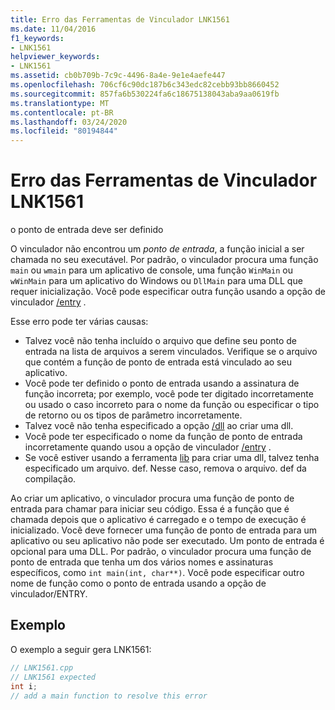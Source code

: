 ```yaml
---
title: Erro das Ferramentas de Vinculador LNK1561
ms.date: 11/04/2016
f1_keywords:
- LNK1561
helpviewer_keywords:
- LNK1561
ms.assetid: cb0b709b-7c9c-4496-8a4e-9e1e4aefe447
ms.openlocfilehash: 706cf6c90dc187b6c343edc82cebb93bb8660452
ms.sourcegitcommit: 857fa6b530224fa6c18675138043aba9aa0619fb
ms.translationtype: MT
ms.contentlocale: pt-BR
ms.lasthandoff: 03/24/2020
ms.locfileid: "80194844"
---
```

# <a name="linker-tools-error-lnk1561"></a>Erro das Ferramentas de Vinculador LNK1561

o ponto de entrada deve ser definido

O vinculador não encontrou um *ponto de entrada*, a função inicial a ser chamada no seu executável. Por padrão, o vinculador procura uma função `main` ou `wmain` para um aplicativo de console, uma função `WinMain` ou `wWinMain` para um aplicativo do Windows ou `DllMain` para uma DLL que requer inicialização. Você pode especificar outra função usando a opção de vinculador [/entry](../../build/reference/entry-entry-point-symbol.md) .

Esse erro pode ter várias causas:
- Talvez você não tenha incluído o arquivo que define seu ponto de entrada na lista de arquivos a serem vinculados. Verifique se o arquivo que contém a função de ponto de entrada está vinculado ao seu aplicativo.
- Você pode ter definido o ponto de entrada usando a assinatura de função incorreta; por exemplo, você pode ter digitado incorretamente ou usado o caso incorreto para o nome da função ou especificar o tipo de retorno ou os tipos de parâmetro incorretamente.
- Talvez você não tenha especificado a opção [/dll](../../build/reference/dll-build-a-dll.md) ao criar uma dll.
- Você pode ter especificado o nome da função de ponto de entrada incorretamente quando usou a opção de vinculador [/entry](../../build/reference/entry-entry-point-symbol.md) .
- Se você estiver usando a ferramenta [lib](../../build/reference/lib-reference.md) para criar uma dll, talvez tenha especificado um arquivo. def. Nesse caso, remova o arquivo. def da compilação.

Ao criar um aplicativo, o vinculador procura uma função de ponto de entrada para chamar para iniciar seu código. Essa é a função que é chamada depois que o aplicativo é carregado e o tempo de execução é inicializado. Você deve fornecer uma função de ponto de entrada para um aplicativo ou seu aplicativo não pode ser executado. Um ponto de entrada é opcional para uma DLL. Por padrão, o vinculador procura uma função de ponto de entrada que tenha um dos vários nomes e assinaturas específicos, como `int main(int, char**)`. Você pode especificar outro nome de função como o ponto de entrada usando a opção de vinculador/ENTRY.

## <a name="example"></a>Exemplo

O exemplo a seguir gera LNK1561:

```cpp
// LNK1561.cpp
// LNK1561 expected
int i;
// add a main function to resolve this error
```
